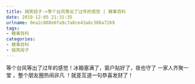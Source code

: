 ```yaml
---
title: 搞笑段子->等个台风等出了过年的感觉 | 糗事百科
date: 2019-12-05 21:31:35
urlname: 0ea2c888e6fa9c7a0ce43a6c388a7269
tags: 
- 糗事百科
categories:
- 糗事百科
- 搞笑段子
---
```

等个台风等出了过年的感觉！冰箱塞满了，窗户贴好了，夜也守了 一家人齐聚一堂 ，整个朋友圈热闹非凡 ！就差互道一句恭喜发财了！


